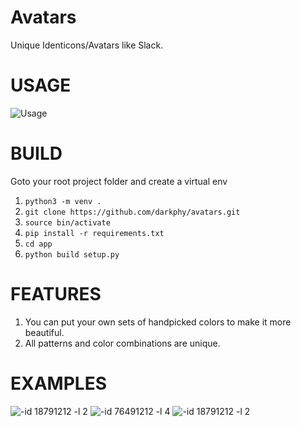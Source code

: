 # Avatars
Unique Identicons/Avatars like Slack.

# USAGE

![Usage](http://i.imgur.com/nlKSdzk.png)

# BUILD

Goto your root project folder and create a virtual env

1. `python3 -m venv .`
2. `git clone https://github.com/darkphy/avatars.git`
3. `source bin/activate`
4. `pip install -r requirements.txt`
5. `cd app`
6. `python build setup.py`


# FEATURES

1. You can put your own sets of handpicked colors to make it more beautiful.
2. All patterns and color combinations are unique.


# EXAMPLES

![-id 18791212 -l 2](http://i.imgur.com/X4T4r3E.jpg)
![-id 76491212 -l 4](http://i.imgur.com/DySqVam.jpg)
![-id 18791212 -l 2](http://i.imgur.com/ExhF6s7.jpg)

